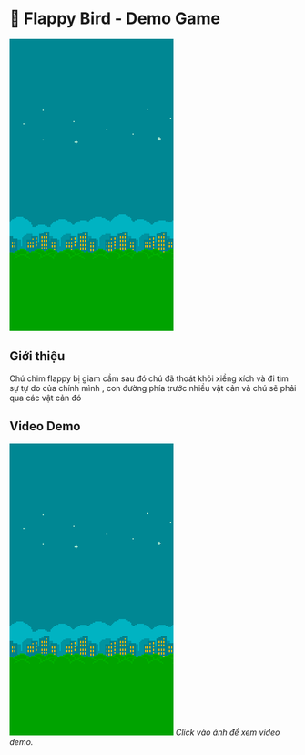# 🐤 Flappy Bird - Demo Game

![Banner](assets/background-night.png)

## Giới thiệu
Chú chim flappy bị giam cầm  sau đó chú đã thoát khỏi xiềng xích và đi tìm sự tự do của chính mình , con đường phía trước nhiều vật cản và chú sẽ phải qua các vật cản đó

## Video Demo

[![Xem Video Demo](assets/background-night.png)](https://drive.google.com/drive/folders/1SZYNmAQYnw4RaVn2ESGtY50kJDTcOsGn?usp=drive_link)
*Click vào ảnh để xem video demo.*

